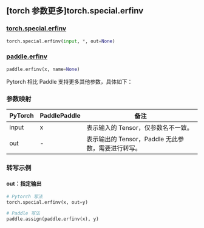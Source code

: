 ## [torch 参数更多]torch.special.erfinv

### [torch.special.erfinv](https://pytorch.org/docs/stable/special.html#torch.special.erfinv)

```python
torch.special.erfinv(input, *, out=None)
```

### [paddle.erfinv](https://www.paddlepaddle.org.cn/documentation/docs/zh/develop/api/paddle/erfinv_cn.html)

```python
paddle.erfinv(x, name=None)
```

Pytorch 相比 Paddle 支持更多其他参数，具体如下：

### 参数映射

| PyTorch | PaddlePaddle | 备注                                               |
| ------- | ------------ | -------------------------------------------------- |
| input   | x            | 表示输入的 Tensor，仅参数名不一致。                |
| out     | -            | 表示输出的 Tensor，Paddle 无此参数，需要进行转写。 |

### 转写示例

#### out：指定输出

```python
# Pytorch 写法
torch.special.erfinv(x, out=y)

# Paddle 写法
paddle.assign(paddle.erfinv(x), y)
```
